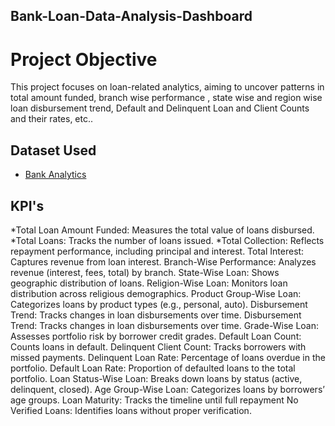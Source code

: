 ## Bank-Loan-Data-Analysis-Dashboard
# Project Objective
This project focuses on loan-related analytics, aiming to uncover patterns in total amount funded, branch wise performance , state wise and region wise loan disbursement trend, Default and Delinquent Loan and Client Counts and their rates, etc..

## Dataset Used
* <a href=https://github.com/AkshayTandale/Data-Analysis-Dashboard/blob/main/Dataset/Bank%20Data%20Analystics.xlsx>Bank Analytics<a>

## KPI's
*Total Loan Amount Funded: Measures the total value of loans disbursed.
*Total Loans: Tracks the number of loans issued.
*Total Collection: Reflects repayment performance, including principal and interest.
Total Interest: Captures revenue from loan interest.
Branch-Wise Performance: Analyzes revenue (interest, fees, total) by branch.
State-Wise Loan: Shows geographic distribution of loans.
Religion-Wise Loan: Monitors loan distribution across religious demographics.
Product Group-Wise Loan: Categorizes loans by product types (e.g., personal, auto).
Disbursement Trend: Tracks changes in loan disbursements over time.
Disbursement Trend: Tracks changes in loan disbursements over time.
Grade-Wise Loan: Assesses portfolio risk by borrower credit grades.
Default Loan Count: Counts loans in default.
Delinquent Client Count: Tracks borrowers with missed payments.
Delinquent Loan Rate: Percentage of loans overdue in the portfolio.
Default Loan Rate: Proportion of defaulted loans to the total portfolio.
Loan Status-Wise Loan: Breaks down loans by status (active, delinquent, closed).
Age Group-Wise Loan: Categorizes loans by borrowers’ age groups.
Loan Maturity: Tracks the timeline until full repayment 
No Verified Loans: Identifies loans without proper verification.
